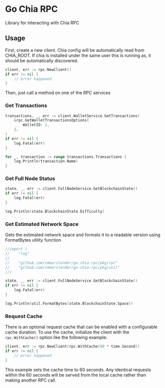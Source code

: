 # Go Chia RPC

Library for interacting with Chia RPC

## Usage

First, create a new client. Chia config will be automatically read from CHIA_ROOT. If chia is installed under the same user this is running as, it should be automatically discovered.

```go
client, err := rpc.NewClient()
if err != nil {
	// error happened
}
```

Then, just call a method on one of the RPC services

### Get Transactions

```go
transactions, _, err := client.WalletService.GetTransactions(
    &rpc.GetWalletTransactionsOptions{
        WalletID: 1,
    },
)
if err != nil {
    log.Fatal(err)
}

for _, transaction := range transactions.Transactions {
    log.Println(transaction.Name)
}
```

### Get Full Node Status

```go
state, _, err := client.FullNodeService.GetBlockchainState()
if err != nil {
    log.Fatal(err)
}

log.Println(state.BlockchainState.Difficulty)
```

### Get Estimated Network Space

Gets the estimated network space and formats it to a readable version using FormatBytes utility function

```go
//import (
//    "log"
//
//    "github.com/cmmarslender/go-chia-rpc/pkg/rpc"
//    "github.com/cmmarslender/go-chia-rpc/pkg/util"
//)

state, _, err := client.FullNodeService.GetBlockchainState()
if err != nil {
    log.Fatal(err)
}

log.Println(util.FormatBytes(state.BlockchainState.Space))
```

### Request Cache

There is an optional request cache that can be enabled with a configurable cache duration. To use the cache, initialize the client with the `rpc.WithCache()` option like the following example:

```go
client, err := rpc.NewClient(rpc.WithCache(60 * time.Second))
if err != nil {
	// error happened
}
```

This example sets the cache time to 60 seconds. Any identical requests within the 60 seconds will be served from the local cache rather than making another RPC call.
